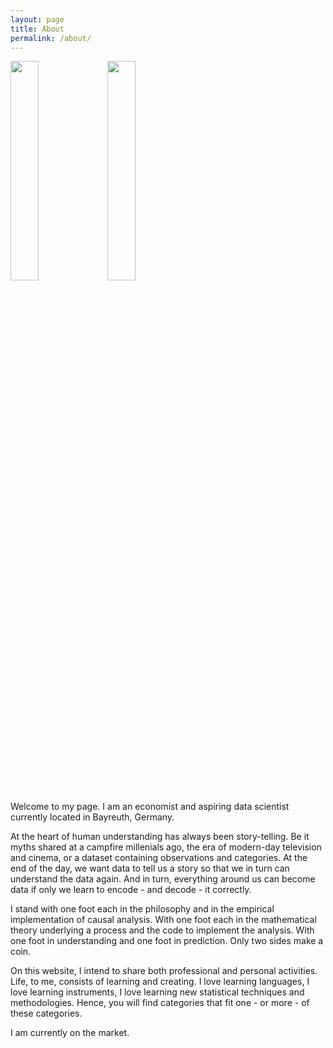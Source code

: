 ```yaml
---
layout: page
title: About
permalink: /about/
---
```


<p float="left">
  <img src="https://github.com/maggomor/maggomor.github.io/blob/gh-pages/docs/assets/MH9_4265.jpg" width=30% height=30%>
  <img src="https://github.com/maggomor/maggomor.github.io/blob/gh-pages/docs/assets/MH9_4086.jpg" width=30% height=30%>
</p>



Welcome to my page. I am an economist and aspiring data scientist currently located in Bayreuth, Germany.

At the heart of human understanding has always been story-telling. Be it myths shared at a campfire millenials ago, the era of modern-day television and cinema, or a dataset containing observations and categories. At the end of the day, we want data to tell us a story so that we in turn can understand the data again. And in turn, everything around us can become data if only we learn to encode - and decode - it correctly.

I stand with one foot each in the philosophy and in the empirical implementation of causal analysis. With one foot each in the mathematical theory underlying a process and the code to implement the analysis. With one foot in understanding and one foot in prediction. Only two sides make a coin.

On this website, I intend to share both professional and personal activities. Life, to me, consists of learning and creating. I love learning languages, I love learning instruments, I love learning new statistical techniques and methodologies. Hence, you will find categories that fit one - or more - of these categories.

I am currently on the market.
